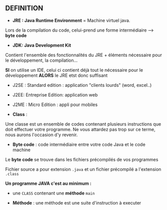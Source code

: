 ## DEFINITION 

* **JRE : Java Runtime Environment** = Machine virtuel java. 

Lors de la compilation du code, celui-prend une forme intermédiaire --> **byte code**

* **JDK: Java Development Kit** 

Contient l'ensemble des fonctionnalités du JRE + éléments nécessaire pour le développement, la compilation...

**SI** on utilise un IDE, celui ci contient déjà tout le nécessaire pour le développement **ALORS** le JRE etst donc suffisant 

* J2SE : Standard edition : application "clients lourds" (word, excel..)
* J2EE: Entreprise Edition: application web 
* J2ME : Micro Edition : appli pour mobiles 


* **Class** : 

Une classe est un ensemble de codes contenant plusieurs instructions que doit effectuer votre programme. Ne vous attardez pas trop sur ce terme, nous aurons l'occasion d'y revenir.

* **Byte code** : code intermédiaire entre votre code Java et le code machine

Le **byte code** se trouve dans les fichiers précompilés de vos programmes

Fichier source a pour extension `.java` et un fichier précompilé a l'extension `.class`


**Un programme JAVA c'est au minimum :**
* une `CLASS` contenant une **méthode** `main`

* **Méthode** : une méthode est une suite d'instruction à executer 